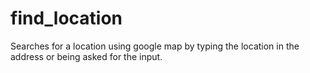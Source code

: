 # find_location
Searches for a location using google map by typing the location
in the address or being asked for the input.
